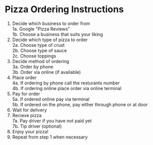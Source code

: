 # Pizza Ordering Instructions

1. Decide which business to order from  
    1a. Google "Pizza Reviews"  
    1b. Choose a business that suits your liking  
2. Decide which type of pizza to order  
    2a. Choose type of crust  
    2b. Choose type of sauce  
    2c. Choose toppings  
3. Decide method of ordering  
    3a. Order by phone  
    3b. Order via online (if available)  
4. Place order  
    4a. If ordering by phone call the resturants number  
    4b. If ordering online place order via online terminal  
5. Pay for order  
    5a. If ordered online pay via terminal  
    5b. If ordered on the phone, pay either through phone or at door  
6. Wait for delivery
7. Recieve pizza  
    7a. Pay driver if you have not paid yet  
    7b. Tip driver (optional)  
8. Enjoy your pizza!
9. Repeat from step 1 when necessary